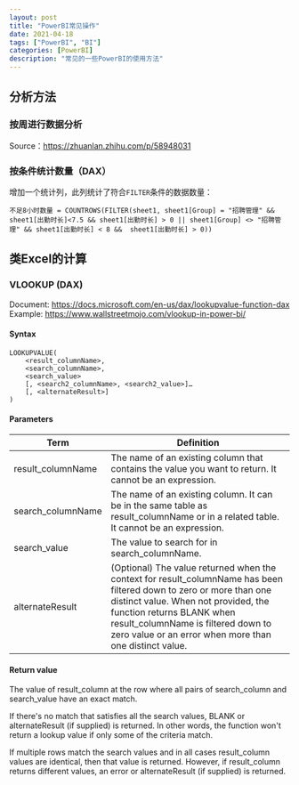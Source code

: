 ```yaml
---
layout: post
title: "PowerBI常见操作"
date: 2021-04-18
tags: ["PowerBI", "BI"]
categories: [PowerBI]
description: "常见的一些PowerBI的使用方法"
---
```


## 分析方法

### 按周进行数据分析

Source：https://zhuanlan.zhihu.com/p/58948031

### 按条件统计数量（DAX）

增加一个统计列，此列统计了符合`FILTER`条件的数据数量：
```
不足8小时数量 = COUNTROWS(FILTER(sheet1, sheet1[Group] = "招聘管理" && sheet1[出勤时长]<7.5 && sheet1[出勤时长] > 0 || sheet1[Group] <> "招聘管理" && sheet1[出勤时长] < 8 &&  sheet1[出勤时长] > 0))
```

## 类Excel的计算

### VLOOKUP (DAX)

Document: https://docs.microsoft.com/en-us/dax/lookupvalue-function-dax
Example: https://www.wallstreetmojo.com/vlookup-in-power-bi/

#### Syntax

```
LOOKUPVALUE(
    <result_columnName>,
    <search_columnName>,
    <search_value>
    [, <search2_columnName>, <search2_value>]…
    [, <alternateResult>]
)
```

#### Parameters

|Term|	Definition|
|----|------------|
|result_columnName	|The name of an existing column that contains the value you want to return. It cannot be an expression.|
|search_columnName	|The name of an existing column. It can be in the same table as result_columnName or in a related table. It cannot be an expression.|
|search_value	|The value to search for in search_columnName.|
|alternateResult	|(Optional) The value returned when the context for result_columnName has been filtered down to zero or more than one distinct value. When not provided, the function returns BLANK when result_columnName is filtered down to zero value or an error when more than one distinct value.|

#### Return value

The value of result_column at the row where all pairs of search_column and search_value have an exact match.

If there's no match that satisfies all the search values, BLANK or alternateResult (if supplied) is returned. In other words, the function won't return a lookup value if only some of the criteria match.

If multiple rows match the search values and in all cases result_column values are identical, then that value is returned. However, if result_column returns different values, an error or alternateResult (if supplied) is returned.
